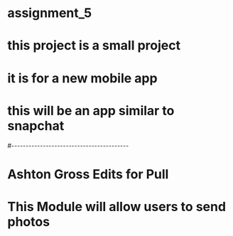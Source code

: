 # assignment_5
# this project is a small project
# it is for a new mobile app
# this will be an app similar to snapchat
#-----------------------------------------
# Ashton Gross Edits for Pull
# This Module will allow users to send photos
#
